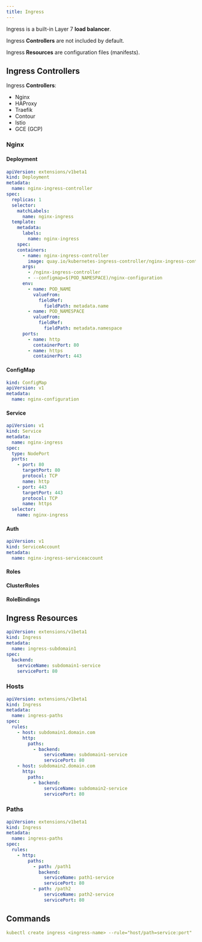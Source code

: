 ```yaml
---
title: Ingress
---
```


Ingress is a built-in Layer 7 **load balancer**.

Ingress **Controllers** are not included by default.

Ingress **Resources** are configuration files (manifests).


## Ingress Controllers

Ingress **Controllers**:
- Nginx
- HAProxy
- Traefik
- Contour
- Istio
- GCE (GCP)

### Nginx 

#### Deployment 

```yaml
apiVersion: extensions/v1beta1
kind: Deployment
metadata:
  name: nginx-ingress-controller
spec:
  replicas: 1
  selector:
    matchLabels:
      name: nginx-ingress
  template: 
    metadata:
      labels: 
        name: nginx-ingress
    spec:
    containers:
      - name: nginx-ingress-controller
        image: quay.io/kubernetes-ingress-controller/nginx-ingress-controller:0.31.1
      args:
        - /nginx-ingress-controller
        - --configmap=$(POD_NAMESPACE)/nginx-configuration
      env:
        - name: POD_NAME
          valueFrom:
            fieldRef:
              fieldPath: metadata.name
        - name: POD_NAMESPACE
          valueFrom:
            fieldRef:
              fieldPath: metadata.namespace
      ports:
        - name: http
          containerPort: 80
        - name: https
          containerPort: 443
```

#### ConfigMap

```yaml
kind: ConfigMap
apiVersion: v1
metadata:
  name: nginx-configuration
```

#### Service

```yaml
apiVersion: v1
kind: Service
metadata:
  name: nginx-ingress
spec:
  type: NodePort
  ports:
    - port: 80
      targetPort: 80
      protocol: TCP
      name: http
    - port: 443
      targetPort: 443
      protocol: TCP
      name: https
  selector:
    name: nginx-ingress
```

#### Auth

```yaml
apiVersion: v1
kind: ServiceAccount
metadata:
  name: nginx-ingress-serviceaccount
```

#### Roles 

#### ClusterRoles

#### RoleBindings

## Ingress Resources

```yaml
apiVersion: extensions/v1beta1
kind: Ingress
metadata: 
  name: ingress-subdomain1
spec: 
  backend:
    serviceName: subdomain1-service
    servicePort: 80
```

### Hosts

```yaml
apiVersion: extensions/v1beta1
kind: Ingress
metadata: 
  name: ingress-paths
spec:
  rules:
    - host: subdomain1.domain.com
      http:
        paths:
          - backend:
              serviceName: subdomain1-service 
              servicePort: 80
    - host: subdomain2.domain.com
      http:
        paths:
          - backend:
              serviceName: subdomain2-service
              servicePort: 80
```

### Paths

```yaml
apiVersion: extensions/v1beta1
kind: Ingress
metadata: 
  name: ingress-paths
spec:
  rules:
    - http:
        paths:
          - path: /path1
            backend:
              serviceName: path1-service 
              servicePort: 80
          - path: /path2
              serviceName: path2-service
              servicePort: 80
```

## Commands

```yaml title="Imperative ingress creation command"
kubectl create ingress <ingress-name> --rule="host/path=service:port"
```
